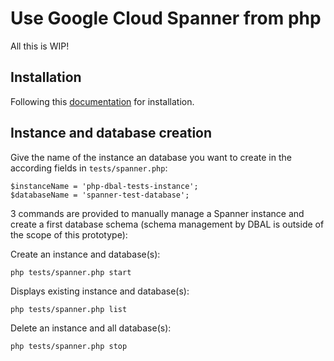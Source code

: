 # Use Google Cloud Spanner from php

All this is WIP!

## Installation

Following this [documentation](doc/spanner-from-php.md) for installation.

## Instance and database creation

Give the name of the instance an database you want to create in the according fields in `tests/spanner.php`:

```
$instanceName = 'php-dbal-tests-instance';
$databaseName = 'spanner-test-database';
```

3 commands are provided to manually manage a Spanner instance and create a first database schema (schema management by DBAL is outside of the scope of this prototype):

Create an instance and database(s):

```
php tests/spanner.php start
```

Displays existing instance and database(s):

```
php tests/spanner.php list
```

Delete an instance and all database(s):

```
php tests/spanner.php stop
```

